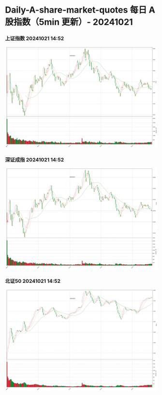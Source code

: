 
# Daily-A-share-market-quotes 每日 A 股指数（5min 更新）- 20241021

### 上证指数 20241021 14:52
![](./fig/2024/10/20241021-sh000001.png)

### 深证成指 20241021 14:52
![](./fig/2024/10/20241021-sz399001.png)

### 北证50 20241021 14:52
![](./fig/2024/10/20241021-bj899050.png)
